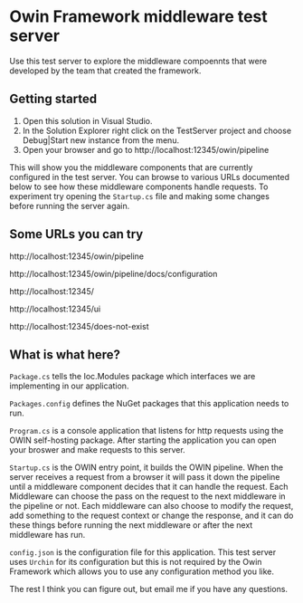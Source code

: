 ﻿# Owin Framework middleware test server

Use this test server to explore the middleware compoennts that were developed by the team that created the framework.

## Getting started

1. Open this solution in Visual Studio.
2. In the Solution Explorer right click on the TestServer project and choose Debug|Start new instance from the menu.
3. Open your browser and go to http://localhost:12345/owin/pipeline

This will show you the middleware components that are currently configured in the test server.
You can browse to various URLs documented below to see how these middleware components handle requests.
To experiment try opening the `Startup.cs` file and making some changes before running the server again.

## Some URLs you can try

http://localhost:12345/owin/pipeline

http://localhost:12345/owin/pipeline/docs/configuration

http://localhost:12345/

http://localhost:12345/ui

http://localhost:12345/does-not-exist

## What is what here?

`Package.cs` tells the Ioc.Modules package which interfaces we are implementing in our application.

`Packages.config` defines the NuGet packages that this application needs to run.

`Program.cs` is a console application that listens for http requests using the OWIN self-hosting package.
After starting the application you can open your broswer and make requests to this server.

`Startup.cs` is the OWIN entry point, it builds the OWIN pipeline. When the server receives a request
from a browser it will pass it down the pipeline until a middleware component decides that it can handle
the request. Each Middleware can choose the pass on the request to the next middleware in the pipeline or
not. Each middleware can also choose to modify the request, add something to the request context or
change the response, and it can do these things before running the next middleware or after the next
middleware has run.

`config.json` is the configuration file for this application. This test server uses `Urchin` for its
configuration but this is not required by the Owin Framework which allows you to use any configuration
method you like.

The rest I think you can figure out, but email me if you have any questions.
